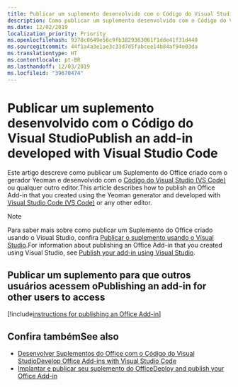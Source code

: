 ```yaml
---
title: Publicar um suplemento desenvolvido com o Código do Visual Studio
description: Como publicar um suplemento desenvolvido com o Código do Visual Studio
ms.date: 12/02/2019
localization_priority: Priority
ms.openlocfilehash: 9378c0649e56c9fb3829363061f1dde41f31d440
ms.sourcegitcommit: 44f1a4a3e1ae3c33d7d5fabcee14b84af94e03da
ms.translationtype: HT
ms.contentlocale: pt-BR
ms.lasthandoff: 12/03/2019
ms.locfileid: "39670474"
---
```

# <a name="publish-an-add-in-developed-with-visual-studio-code"></a><span data-ttu-id="0f865-103">Publicar um suplemento desenvolvido com o Código do Visual Studio</span><span class="sxs-lookup"><span data-stu-id="0f865-103">Publish an add-in developed with Visual Studio Code</span></span>

<span data-ttu-id="0f865-104">Este artigo descreve como publicar um Suplemento do Office criado com o gerador Yeoman e desenvolvido com o [Código do Visual Studio (VS Code)](https://code.visualstudio.com) ou qualquer outro editor.</span><span class="sxs-lookup"><span data-stu-id="0f865-104">This article describes how to publish an Office Add-in that you created using the Yeoman generator and developed with [Visual Studio Code (VS Code)](https://code.visualstudio.com) or any other editor.</span></span>

> [!NOTE]
> <span data-ttu-id="0f865-105">Para saber mais sobre como publicar um Suplemento do Office criado usando o Visual Studio, confira [Publicar o suplemento usando o Visual Studio](package-your-add-in-using-visual-studio.md).</span><span class="sxs-lookup"><span data-stu-id="0f865-105">For information about publishing an Office Add-in that you created using Visual Studio, see [Publish your add-in using Visual Studio](package-your-add-in-using-visual-studio.md).</span></span>

## <a name="publishing-an-add-in-for-other-users-to-access"></a><span data-ttu-id="0f865-106">Publicar um suplemento para que outros usuários acessem o</span><span class="sxs-lookup"><span data-stu-id="0f865-106">Publishing an add-in for other users to access</span></span>

[!include[instructions for publishing an Office Add-in](../includes/publish-add-in.md)]

## <a name="see-also"></a><span data-ttu-id="0f865-107">Confira também</span><span class="sxs-lookup"><span data-stu-id="0f865-107">See also</span></span>

- [<span data-ttu-id="0f865-108">Desenvolver Suplementos do Office com o Código do Visual Studio</span><span class="sxs-lookup"><span data-stu-id="0f865-108">Develop Office Add-ins with Visual Studio Code</span></span>](../develop/develop-add-ins-vscode.md)
- [<span data-ttu-id="0f865-109">Implantar e publicar seu suplemento do Office</span><span class="sxs-lookup"><span data-stu-id="0f865-109">Deploy and publish your Office Add-in</span></span>](../publish/publish.md)